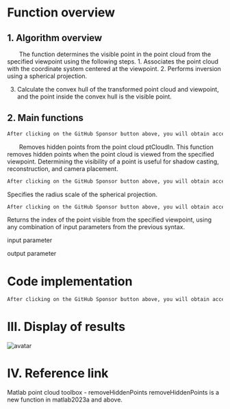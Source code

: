 #  Function overview 

##  1. Algorithm overview 

   The function determines the visible point in the point cloud from the specified viewpoint using the following steps. 1. Associates the point cloud with the coordinate system centered at the viewpoint. 2. Performs inversion using a spherical projection. 

 3. Calculate the convex hull of the transformed point cloud and viewpoint, and the point inside the convex hull is the visible point. 

##  2. Main functions 

  ```python  
After clicking on the GitHub Sponsor button above, you will obtain access permissions to my private code repository ( https://github.com/slowlon/my_code_bar ) to view this blog code. By searching the code number of this blog, you can find the code you need, code number is: 20240203095745899
  ```  
   Removes hidden points from the point cloud ptCloudIn. This function removes hidden points when the point cloud is viewed from the specified viewpoint. Determining the visibility of a point is useful for shadow casting, reconstruction, and camera placement. 

  ```python  
After clicking on the GitHub Sponsor button above, you will obtain access permissions to my private code repository ( https://github.com/slowlon/my_code_bar ) to view this blog code. By searching the code number of this blog, you can find the code you need, code number is: 20240203095745899
  ```  
 Specifies the radius scale of the spherical projection. 

  ```python  
After clicking on the GitHub Sponsor button above, you will obtain access permissions to my private code repository ( https://github.com/slowlon/my_code_bar ) to view this blog code. By searching the code number of this blog, you can find the code you need, code number is: 20240203095745899
  ```  
 Returns the index of the point visible from the specified viewpoint, using any combination of input parameters from the previous syntax. 

 input parameter 

 output parameter 

#  Code implementation 

  ```python  
After clicking on the GitHub Sponsor button above, you will obtain access permissions to my private code repository ( https://github.com/slowlon/my_code_bar ) to view this blog code. By searching the code number of this blog, you can find the code you need, code number is: 20240203095745899
  ```  
#  III. Display of results 

 ![avatar]( 5c47ce1b59d0431ca59613e32c465df4.png) 

#  IV. Reference link 

 Matlab point cloud toolbox - removeHiddenPoints removeHiddenPoints is a new function in matlab2023a and above.  

